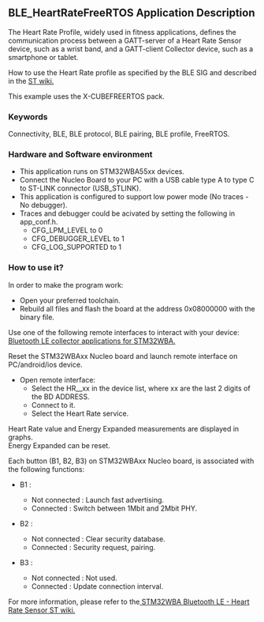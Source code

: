 ## __BLE_HeartRateFreeRTOS Application Description__

The Heart Rate Profile, widely used in fitness applications, defines the communication process between a GATT-server of a Heart Rate Sensor device, such as a wrist band, and a GATT-client Collector device, such as a smartphone or tablet.  

How to use the Heart Rate profile as specified by the BLE SIG and described in the <a href="https://wiki.st.com/stm32mcu/wiki/Connectivity:STM32WBA_HeartRate#Heart_Rate_Profile">  ST wiki.</a>  

This example uses the X-CUBEFREERTOS pack.  

### __Keywords__

Connectivity, BLE, BLE protocol, BLE pairing, BLE profile, FreeRTOS.  

### __Hardware and Software environment__

  - This application runs on STM32WBA55xx devices.  
  - Connect the Nucleo Board to your PC with a USB cable type A to type C to ST-LINK connector (USB_STLINK).  
  - This application is configured to support low power mode (No traces - No debugger).  
  - Traces and debugger could be acivated by setting the following in app_conf.h.  
    - CFG_LPM_LEVEL to 0  
    - CFG_DEBUGGER_LEVEL to 1  
    - CFG_LOG_SUPPORTED to 1  

### __How to use it?__

In order to make the program work:  

- Open your preferred toolchain.  
- Rebuild all files and flash the board at the address 0x08000000 with the binary file.  

Use one of the following remote interfaces to interact with your device: <a href="https://wiki.st.com/stm32mcu/wiki/Connectivity:BLE_smartphone_applications#Bluetooth-C2-AE_LE_collector_applications_for_STM32WBA
"> Bluetooth LE collector applications for STM32WBA.</a>  

Reset the STM32WBAxx Nucleo board and launch remote interface on PC/android/ios device.  

- Open remote interface:  
  - Select the HR__xx in the device list, where xx are the last 2 digits of the BD ADDRESS.  
  - Connect to it.  
  - Select the Heart Rate service.  
  
Heart Rate value and Energy Expanded measurements are displayed in graphs.  
Energy Expanded can be reset.  

Each button (B1, B2, B3) on STM32WBAxx Nucleo board, is associated with the following functions:  

- B1 :  
  - Not connected : Launch fast advertising.  
  - Connected     : Switch between 1Mbit and 2Mbit PHY.  

- B2 :  
  - Not connected : Clear security database.  
  - Connected     : Security request, pairing.  

- B3 :  
  - Not connected : Not used.  
  - Connected     : Update connection interval.  

For more information, please refer to the<a href="https://wiki.st.com/stm32mcu/wiki/Connectivity:STM32WBA_HeartRate#Heart_Rate_Profile"> STM32WBA Bluetooth LE - Heart Rate Sensor ST wiki.</a>   
